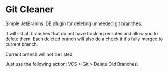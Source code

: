 # Git Cleaner
Simple JetBranins IDE plugin for deleting unneeded git branches.

It will list all branches that do not have tracking remotes and allow you to delete them.
Each deleted branch will also do a check if it's fully merged to current branch.

Current branch will not be listed.

Just use the following action: VCS > Git > Delete Old Branches.
